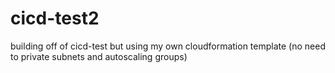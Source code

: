 # cicd-test2
building off of cicd-test but using my own cloudformation template (no need to private subnets and autoscaling groups)
